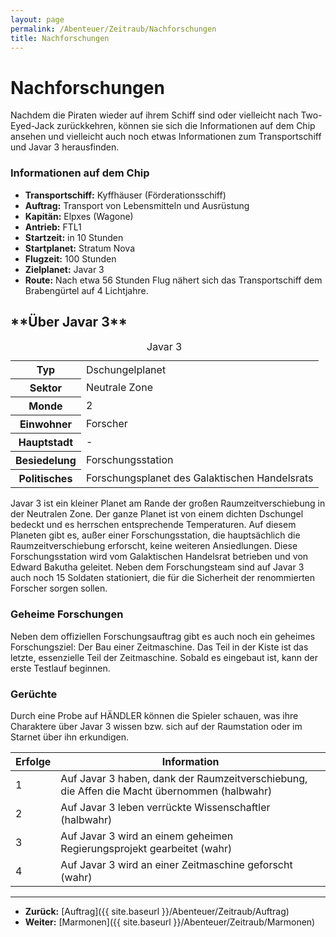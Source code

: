 ```yaml
---
layout: page
permalink: /Abenteuer/Zeitraub/Nachforschungen
title: Nachforschungen
---
```


# Nachforschungen

Nachdem die Piraten wieder auf ihrem Schiff sind oder vielleicht nach Two-Eyed-Jack zurückkehren, können sie sich die Informationen auf dem Chip ansehen und vielleicht auch noch etwas Informationen zum Transportschiff und Javar 3 herausfinden.

### Informationen auf dem Chip

- **Transportschiff:** Kyffhäuser (Förderationsschiff)
- **Auftrag:** Transport von Lebensmitteln und Ausrüstung
- **Kapitän:** Elpxes (Wagone)
- **Antrieb:** FTL1
- **Startzeit:** in 10 Stunden
- **Startplanet:** Stratum Nova
- **Flugzeit:** 100 Stunden
- **Zielplanet:** Javar 3
- **Route:** Nach etwa 56 Stunden Flug nähert sich das Transportschiff dem Brabengürtel auf 4 Lichtjahre.

<h2>**Über Javar 3**</h2>
<aside>
<table>
<caption>Javar 3</caption>
<tbody>
<tr><th>Typ</th><td>Dschungelplanet</td></tr>
<tr><th>Sektor</th><td>Neutrale Zone</td></tr>
<tr><th>Monde</th><td>2</td></tr>
<tr><th>Einwohner</th><td>Forscher</td></tr>
<tr><th>Hauptstadt</th><td>-</td></tr>
<tr><th>Besiedelung</th><td>Forschungsstation</td></tr>
<tr><th>Politisches</th><td>Forschungsplanet des Galaktischen Handelsrats</td></tr>
</tbody>
</table>
</aside>
Javar 3 ist ein kleiner Planet am Rande der großen Raumzeitverschiebung in der Neutralen Zone. Der ganze Planet ist von einem dichten Dschungel bedeckt und es herrschen entsprechende Temperaturen. Auf diesem Planeten gibt es, außer einer Forschungsstation, die hauptsächlich die Raumzeitverschiebung erforscht, keine weiteren Ansiedlungen. Diese Forschungsstation wird vom Galaktischen Handelsrat betrieben und von Edward Bakutha geleitet. Neben dem Forschungsteam sind auf Javar 3 auch noch 15 Soldaten stationiert, die für die Sicherheit der renommierten Forscher sorgen sollen.

### Geheime Forschungen

Neben dem offiziellen Forschungsauftrag gibt es auch noch ein geheimes Forschungsziel: Der Bau einer Zeitmaschine. Das Teil in der Kiste ist das letzte, essenzielle Teil der Zeitmaschine. Sobald es eingebaut ist, kann der erste Testlauf beginnen.

### Gerüchte

Durch eine Probe auf HÄNDLER können die Spieler schauen, was ihre Charaktere über Javar 3 wissen bzw. sich auf der Raumstation oder im Starnet über ihn erkundigen.

<table>
<thead>
<tr><th>Erfolge</th><th>Information</th></tr>
</thead>
<tbody>
<tr><td>1</td><td>Auf Javar 3 haben, dank der Raumzeitverschiebung, die Affen die Macht übernommen (halbwahr)</td></tr>
<tr><td>2</td><td>Auf Javar 3 leben verrückte Wissenschaftler (halbwahr)</td></tr>
<tr><td>3</td><td>Auf Javar 3 wird an einem geheimen Regierungsprojekt gearbeitet (wahr)</td></tr>
<tr><td>4</td><td>Auf Javar 3 wird an einer Zeitmaschine geforscht (wahr)</td></tr>
</tbody>
</table>

***
- **Zurück:** [Auftrag]({{ site.baseurl }}/Abenteuer/Zeitraub/Auftrag)
- **Weiter:** [Marmonen]({{ site.baseurl }}/Abenteuer/Zeitraub/Marmonen)

